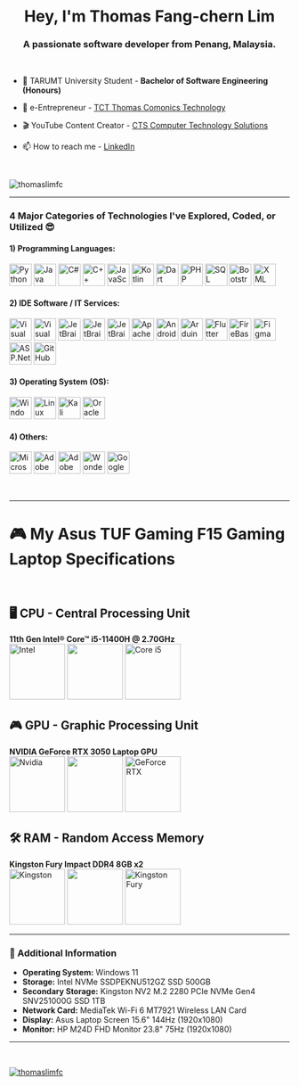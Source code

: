 <h1 align="center">Hey, I'm Thomas Fang-chern Lim</h1>
<h3 align="center">A passionate software developer from Penang, Malaysia.</h3>
<!-- <h4 align="center">A future software architect.</h4> -->
<br>

- 🌱 TARUMT University Student - **Bachelor of Software Engineering (Honours)**

- 🛒 e-Entrepreneur - [TCT Thomas Comonics Technology](https://thomascomonicstechnology.github.io/tct/)
    
- 🎬 YouTube Content Creator - [CTS Computer Technology Solutions](https://youtube.com/channel/UCJQqFq3O7H-8kuJZMd0k3KA)

- 📫 How to reach me - [LinkedIn](https://www.linkedin.com/in/limfangchern)

<br>

<p><img align="center" src="https://github-readme-stats.vercel.app/api/top-langs?username=thomaslimfc&show_icons=true&locale=en&layout=compact" alt="thomaslimfc" /></p>

---
<h3 align="left">4 Major Categories of Technologies I've Explored, Coded, or Utilized 😎</h3>

<h4 align="left">1) Programming Languages: </h4>
<p align="left">
    <a target="_blank" rel="noreferrer"><img src="images/python.png" alt="Python" width="40"/></a>
    <a target="_blank" rel="noreferrer"><img src="images/java.png" alt="Java" width="40"/></a>
    <a target="_blank" rel="noreferrer"><img src="images/cSharp.png" alt="C#" width="40"/></a>
    <a target="_blank" rel="noreferrer"><img src="images/c++.png" alt="C++" width="40"/></a>
    <a target="_blank" rel="noreferrer"><img src="images/javascript.png" alt="JavaScript" width="40"/></a>
    <a target="_blank" rel="noreferrer"><img src="images/kotlin.png" alt="Kotlin" width="40"/></a>
    <a target="_blank" rel="noreferrer"><img src="images/dart.png" alt="Dart" width="40"/></a>
    <a target="_blank" rel="noreferrer"><img src="images/php.png" alt="PHP" width="40"/></a>
    <a target="_blank" rel="noreferrer"><img src="images/sql.png" alt="SQL" width="40"/></a>
    <a target="_blank" rel="noreferrer"><img src="images/bootstrap.png" alt="Bootstrap" width="40"/></a>
    <a target="_blank" rel="noreferrer"><img src="images/xml.png" alt="XML" width="40"/></a>
</p>

<h4 align="left">2) IDE Software / IT Services: </h4>
<p align="left">
    <a target="_blank" rel="noreferrer"><img src="images/vsCode.png" alt="Visual Studio Code" width="40"/></a>
    <a target="_blank" rel="noreferrer"><img src="images/visualStudio2022.png" alt="Visual Studio 2022" width="40"/></a>
    <a target="_blank" rel="noreferrer"><img src="images/jetbrainsPycharm.png" alt="JetBrains PyCharm" width="40"/></a>
    <a target="_blank" rel="noreferrer"><img src="images/jetbrainsIntellijIdea.png" alt="JetBrains IntelliJ IDEA" width="40"/></a>
    <a target="_blank" rel="noreferrer"><img src="images/jetbrainsClion.png" alt="JetBrains CLion" width="40"/></a>
    <a target="_blank" rel="noreferrer"><img src="images/apacheNetbeans.png" alt="Apache NetBeans" width="40"/></a>
    <a target="_blank" rel="noreferrer"><img src="images/androidStudio.png" alt="Android Studio" width="40"/></a>
    <a target="_blank" rel="noreferrer"><img src="images/arduinoIDE.png" alt="Arduino IDE" width="40"/></a>
    <a target="_blank" rel="noreferrer"><img src="images/flutter.png" alt="Flutter" width="40"/></a>
    <a target="_blank" rel="noreferrer"><img src="images/firebase.png" alt="FireBase" width="40"/></a>
    <a target="_blank" rel="noreferrer"><img src="images/figma.png" alt="Figma" width="40"/></a>
    <a target="_blank" rel="noreferrer"><img src="images/aspNet.png" alt="ASP.Net" width="40"/></a>
    <a target="_blank" rel="noreferrer"><img src="images/github.png" alt="GitHub" width="40"/></a>
</p>

<h4 align="left">3) Operating System (OS): </h4>
<p align="left">
    <a target="_blank" rel="noreferrer"><img src="images/windows.png" alt="Windows" width="40"/></a>
    <a target="_blank" rel="noreferrer"><img src="images/linux.png" alt="Linux" width="40"/></a>
    <a target="_blank" rel="noreferrer"><img src="images/kaliLinux.png" alt="Kali Linux" width="40"/></a>
<!--     <a target="_blank" rel="noreferrer"><img src="images/parrotSecurity.png" alt="Parrot Security" width="40"/></a> -->
    <a target="_blank" rel="noreferrer"><img src="images/oracleVirtualBox.png" alt="Oracle VirtualBox" width="40"/></a>
</p>

<h4 align="left">4) Others: </h4>
<p align="left">
    <a target="_blank" rel="noreferrer"><img src="images/microsoftOffice.png" alt="Microsoft Office" width="40"/></a>
    <a target="_blank" rel="noreferrer"><img src="images/adobePhotoshop.png" alt="Adobe Photoshop" width="40"/></a>
    <a target="_blank" rel="noreferrer"><img src="images/adobeIllustrator.png" alt="Adobe Illustrator" width="40"/></a>
    <a target="_blank" rel="noreferrer"><img src="images/wondershareFilmora.png" alt="Wondershare Filmora" width="40"/></a>
    <a target="_blank" rel="noreferrer"><img src="images/googleWebDesigner.png" alt="Google Web Designer" width="40"/></a>
</p>
<br>

---
# 🎮 My Asus TUF Gaming F15 Gaming Laptop Specifications
<br>

## 🖥️ CPU - Central Processing Unit
**11th Gen Intel® Core™ i5-11400H @ 2.70GHz**  
<img src="images/intel.png" alt="Intel" width="100px">
<img src="images/18x50px.png" alt="" width="100px">
<img src="images/intelCoreI5.png" alt="Core i5" width="100px">

## 🎮 GPU - Graphic Processing Unit
**NVIDIA GeForce RTX 3050 Laptop GPU**  
<img src="images/nvidia.png" alt="Nvidia" width="100px">
<img src="images/18x50px.png" alt="" width="100px">
<img src="images/nvidiaGeForceRtx.png" alt="GeForce RTX" width="100px">

## 🛠️ RAM - Random Access Memory
**Kingston Fury Impact DDR4 8GB x2**  
<img src="images/kingston.png" alt="Kingston" width="100px">
<img src="images/18x50px.png" alt="" width="100px">
<img src="images/kingstonFury.png" alt="Kingston Fury" width="100px">

---
### 🔗 Additional Information
- **Operating System:** Windows 11
- **Storage:** Intel NVMe SSDPEKNU512GZ SSD 500GB
- **Secondary Storage:** Kingston NV2 M.2 2280 PCIe NVMe Gen4 SNV251000G SSD 1TB
- **Network Card:** MediaTek Wi-Fi 6 MT7921 Wireless LAN Card
- **Display:** Asus Laptop Screen 15.6" 144Hz (1920x1080)
- **Monitor:** HP M24D FHD Monitor 23.8" 75Hz (1920x1080)

---
<br>
<p align="left"> <a href="https://github.com/ryo-ma/github-profile-trophy"><img src="https://github-profile-trophy.vercel.app/?username=thomaslimfc" alt="thomaslimfc" /></a> </p>
<br>
